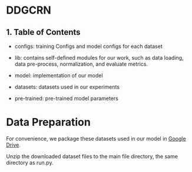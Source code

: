 # DDGCRN


## 1. Table of Contents

* configs: training Configs and model configs for each dataset

* lib: contains self-defined modules for our work, such as data loading, data pre-process, normalization, and evaluate metrics.

* model: implementation of our model 

* datasets: datasets used in our experiments

* pre-trained:  pre-trained model parameters


# Data Preparation

For convenience, we package these datasets used in our model in [Google Drive](https://drive.google.com/drive/folders/1OQYVddI5icsHwSVWtRHbqJ-xG7242q1r?usp=share_link).

Unzip the downloaded dataset files to the main file directory, the same directory as run.py.
